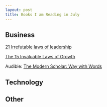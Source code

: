 ```yaml
---
layout: post
title: Books I am Reading in July
---
```


## Business
[21 Irrefutable laws of leadership](https://www.amazon.com/21-Irrefutable-Laws-Leadership-Anniversary/dp/149151311X)

[The 15 Invaluable Laws of Growth](https://www.amazon.com/15-Invaluable-Laws-Growth-Potential-ebook/dp/B0076DF6T4/ref=sr_1_1?s=books&ie=UTF8&qid=1499714414&sr=1-1&keywords=laws+of+growth)

Audible: [The Modern Scholar: Way with Words](https://www.audible.com/pd/Self-Development/The-Modern-Scholar-Audiobook/B002VA3LIA?qid=1499789536&sr=1-2)

## Technology


## Other
